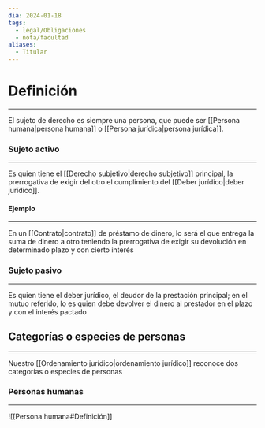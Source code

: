```yaml
---
dia: 2024-01-18
tags:
  - legal/Obligaciones
  - nota/facultad
aliases:
  - Titular
---
```

# Definición
---
El sujeto de derecho es siempre una persona, que puede ser [[Persona humana|persona humana]] o [[Persona jurídica|persona jurídica]]. 

### Sujeto activo
---
Es quien tiene el [[Derecho subjetivo|derecho subjetivo]] principal, la prerrogativa de exigir del otro el cumplimiento del [[Deber jurídico|deber jurídico]]. 

#### Ejemplo
---
En un [[Contrato|contrato]] de préstamo de dinero, lo será el que entrega la suma de dinero a otro teniendo la prerrogativa de exigir su devolución en determinado plazo y con cierto interés

### Sujeto pasivo
---
Es quien tiene el deber jurídico, el deudor de la prestación principal; en el mutuo referido, lo es quien debe devolver el dinero al prestador en el plazo y con el interés pactado

## Categorías o especies de personas
---
Nuestro [[Ordenamiento jurídico|ordenamiento jurídico]] reconoce dos categorías o especies de personas

### Personas humanas
---
![[Persona humana#Definición]]